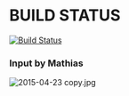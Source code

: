 # BUILD STATUS #

[![Build Status](https://semaphoreci.com/api/v1/projects/377697aa-3cb5-4458-9e05-321115975157/403062/badge.svg)](https://semaphoreci.com/vbnet/daeg)
### Input by Mathias ###

![2015-04-23 copy.jpg](https://bitbucket.org/repo/GErLKx/images/582215020-2015-04-23%20copy.jpg)
